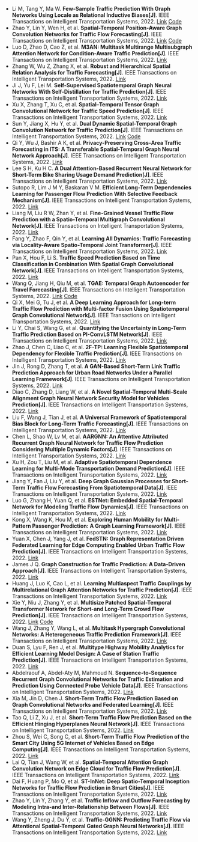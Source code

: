 * Li M, Tang Y, Ma W. <b>Few-Sample Traffic Prediction With Graph Networks Using Locale as Relational Inductive Biases[J]</b>. IEEE Transactions on Intelligent Transportation Systems, 2022. [Link](https://ieeexplore.ieee.org/abstract/document/9945664/) [Code](https://github.com/MingxiLii/LocaleGN)
* Zhao Y, Lin Y, Wen H, et al. <b>Spatial-Temporal Position-Aware Graph Convolution Networks for Traffic Flow Forecasting[J]</b>. IEEE Transactions on Intelligent Transportation Systems, 2022. [Link](https://ieeexplore.ieee.org/abstract/document/9945663/) [Code](https://github.com/yijizhao/STPGCN)
* Luo D, Zhao D, Cao Z, et al. <b>M3AN: Multitask Multirange Multisubgraph Attention Network for Condition-Aware Traffic Prediction[J]</b>. IEEE Transactions on Intelligent Transportation Systems, 2022. [Link](https://ieeexplore.ieee.org/abstract/document/9940600/)
* Zhang W, Wu Z, Zhang X, et al. <b>Robust and Hierarchical Spatial Relation Analysis for Traffic Forecasting[J]</b>. IEEE Transactions on Intelligent Transportation Systems, 2022. [Link](https://ieeexplore.ieee.org/abstract/document/9945635/)
* Ji J, Yu F, Lei M. <b>Self-Supervised Spatiotemporal Graph Neural Networks With Self-Distillation for Traffic Prediction[J]</b>. IEEE Transactions on Intelligent Transportation Systems, 2022. [Link](https://ieeexplore.ieee.org/abstract/document/9945668/)
* Xu X, Zhang T, Xu C, et al. <b>Spatial–Temporal Tensor Graph Convolutional Network for Traffic Speed Prediction[J]</b>. IEEE Transactions on Intelligent Transportation Systems, 2022. [Link](https://ieeexplore.ieee.org/abstract/document/9931142/)
* Sun Y, Jiang X, Hu Y, et al. <b>Dual Dynamic Spatial-Temporal Graph Convolution Network for Traffic Prediction[J]</b>. IEEE Transactions on Intelligent Transportation Systems, 2022. [Link](https://ieeexplore.ieee.org/abstract/document/9912360/) [Code](https://github.com/j1o2h3n/DDSTGCN)
* Qi Y, Wu J, Bashir A K, et al. <b>Privacy-Preserving Cross-Area Traffic Forecasting in ITS: A Transferable Spatial-Temporal Graph Neural Network Approach[J]</b>. IEEE Transactions on Intelligent Transportation Systems, 2022. [Link](https://ieeexplore.ieee.org/abstract/document/9928430/)
* Lee S H, Ku H C. <b>A Dual Attention-Based Recurrent Neural Network for Short-Term Bike Sharing Usage Demand Prediction[J]</b>. IEEE Transactions on Intelligent Transportation Systems, 2022. [Link](https://ieeexplore.ieee.org/abstract/document/9903284/)
* Sutopo R, Lim J M Y, Baskaran V M. <b>Efficient Long-Term Dependencies Learning for Passenger Flow Prediction With Selective Feedback Mechanism[J]</b>. IEEE Transactions on Intelligent Transportation Systems, 2022. [Link](https://ieeexplore.ieee.org/abstract/document/9869788/)
* Liang M, Liu R W, Zhan Y, et al. <b>Fine-Grained Vessel Traffic Flow Prediction with a Spatio-Temporal Multigraph Convolutional Network[J]</b>. IEEE Transactions on Intelligent Transportation Systems, 2022. [Link](https://ieeexplore.ieee.org/abstract/document/9868210/)
* Fang Y, Zhao F, Qin Y, et al. <b>Learning All Dynamics: Traffic Forecasting via Locality-Aware Spatio-Temporal Joint Transformer[J]</b>. IEEE Transactions on Intelligent Transportation Systems, 2022. [Link](https://ieeexplore.ieee.org/abstract/document/9857621/)
* Pan X, Hou F, Li S. <b>Traffic Speed Prediction Based on Time Classification in Combination With Spatial Graph Convolutional Network[J]</b>. IEEE Transactions on Intelligent Transportation Systems, 2022. [Link](https://ieeexplore.ieee.org/abstract/document/9868261/)
* Wang Q, Jiang H, Qiu M, et al. <b> TGAE: Temporal Graph Autoencoder for Travel Forecasting[J]</b>. IEEE Transactions on Intelligent Transportation Systems, 2022. [Link](https://ieeexplore.ieee.org/abstract/document/9889163/) [Code](https://github.com/wangqiang-codes/TGAE)
* Qi X, Mei G, Tu J, et al. <b>A Deep Learning Approach for Long-term Traffic Flow Prediction with Multi-factor Fusion Using Spatiotemporal Graph Convolutional Network[J]</b>. IEEE Transactions on Intelligent Transportation Systems, 2022. [Link](https://ieeexplore.ieee.org/document/9875028)
* Li Y, Chai S, Wang G, et al. <b>Quantifying the Uncertainty in Long-Term Traffic Prediction Based on PI-ConvLSTM Network[J]</b>. IEEE Transactions on Intelligent Transportation Systems, 2022. [Link](https://ieeexplore.ieee.org/abstract/document/9847117/)
* Zhao J, Chen C, Liao C, et al. <b>2F-TP: Learning Flexible Spatiotemporal Dependency for Flexible Traffic Prediction[J]</b>. IEEE Transactions on Intelligent Transportation Systems, 2022. [Link](https://ieeexplore.ieee.org/abstract/document/9703274/)
* Jin J, Rong D, Zhang T, et al. <b>A GAN-Based Short-Term Link Traffic Prediction Approach for Urban Road Networks Under a Parallel Learning Framework[J]</b>. IEEE Transactions on Intelligent Transportation Systems, 2022. [Link](https://ieeexplore.ieee.org/abstract/document/9713756/)
* Diao C, Zhang D, Liang W, et al. <b>A Novel Spatial-Temporal Multi-Scale Alignment Graph Neural Network Security Model for Vehicles Prediction[J]</b>. IEEE Transactions on Intelligent Transportation Systems, 2022. [Link](https://ieeexplore.ieee.org/abstract/document/9686622/)
* Liu F, Wang J, Tian J, et al. <b>A Universal Framework of Spatiotemporal Bias Block for Long-Term Traffic Forecasting[J]</b>. IEEE Transactions on Intelligent Transportation Systems, 2022. [Link](https://ieeexplore.ieee.org/abstract/document/9737430/)
* Chen L, Shao W, Lv M, et al. <b>AARGNN: An Attentive Attributed Recurrent Graph Neural Network for Traffic Flow Prediction Considering Multiple Dynamic Factors[J]</b>. IEEE Transactions on Intelligent Transportation Systems, 2022. [Link](https://ieeexplore.ieee.org/abstract/document/9768120/)
* Xu H, Zou T, Liu M, et al. <b>Adaptive Spatiotemporal Dependence Learning for Multi-Mode Transportation Demand Prediction[J]</b>. IEEE Transactions on Intelligent Transportation Systems, 2022. [Link](https://ieeexplore.ieee.org/abstract/document/9732280/)
* Jiang Y, Fan J, Liu Y, et al. <b>Deep Graph Gaussian Processes for Short-Term Traffic Flow Forecasting From Spatiotemporal Data[J]</b>. IEEE Transactions on Intelligent Transportation Systems, 2022. [Link](https://ieeexplore.ieee.org/abstract/document/9788513)
* Luo G, Zhang H, Yuan Q, et al. <b>ESTNet: Embedded Spatial-Temporal Network for Modeling Traffic Flow Dynamics[J]</b>. IEEE Transactions on Intelligent Transportation Systems, 2022. [Link](https://ieeexplore.ieee.org/abstract/document/9774997/)
* Kong X, Wang K, Hou M, et al. <b>Exploring Human Mobility for Multi-Pattern Passenger Prediction: A Graph Learning Framework[J]</b>. IEEE Transactions on Intelligent Transportation Systems, 2022. [Link](https://ieeexplore.ieee.org/abstract/document/9709191/)
* Yuan X, Chen J, Yang J, et al. <b>FedSTN: Graph Representation Driven Federated Learning for Edge Computing Enabled Urban Traffic Flow Prediction[J]</b>. IEEE Transactions on Intelligent Transportation Systems, 2022. [Link](https://ieeexplore.ieee.org/abstract/document/9737410/)
* James J Q. <b>Graph Construction for Traffic Prediction: A Data-Driven Approach[J]</b>. IEEE Transactions on Intelligent Transportation Systems, 2022. [Link](https://ieeexplore.ieee.org/abstract/document/9678135/)
* Huang J, Luo K, Cao L, et al. <b>Learning Multiaspect Traffic Couplings by Multirelational Graph Attention Networks for Traffic Prediction[J]</b>. IEEE Transactions on Intelligent Transportation Systems, 2022. [Link](https://ieeexplore.ieee.org/abstract/document/9780244)
* Xie Y, Niu J, Zhang Y, et al. <b>Multisize Patched Spatial-Temporal Transformer Network for Short-and Long-Term Crowd Flow Prediction[J]</b>. IEEE Transactions on Intelligent Transportation Systems, 2022. [Link](https://ieeexplore.ieee.org/document/9827981) [Code](https://github.com/xieyulai/MSP-STTN)
* Wang J, Zhang Y, Wang L, et al. <b>Multitask Hypergraph Convolutional Networks: A Heterogeneous Traffic Prediction Framework[J]</b>. IEEE Transactions on Intelligent Transportation Systems, 2022. [Link](https://ieeexplore.ieee.org/abstract/document/9766155/)
* Duan S, Lyu F, Ren J, et al. <b>Multitype Highway Mobility Analytics for Efficient Learning Model Design: A Case of Station Traffic Prediction[J]</b>. IEEE Transactions on Intelligent Transportation Systems, 2022. [Link](https://ieeexplore.ieee.org/abstract/document/9766154/)
* Abdelraouf A, Abdel-Aty M, Mahmoud N. <b>Sequence-to-Sequence Recurrent Graph Convolutional Networks for Traffic Estimation and Prediction Using Connected Probe Vehicle Data[J]</b>. IEEE Transactions on Intelligent Transportation Systems, 2022. [Link](https://ieeexplore.ieee.org/abstract/document/9763453/)
* Xia M, Jin D, Chen J. <b>Short-Term Traffic Flow Prediction Based on Graph Convolutional Networks and Federated Learning[J]</b>. IEEE Transactions on Intelligent Transportation Systems, 2022. [Link](https://ieeexplore.ieee.org/abstract/document/9794333/)
* Tao Q, Li Z, Xu J, et al. <b>Short-Term Traffic Flow Prediction Based on the Efficient Hinging Hyperplanes Neural Network[J]</b>. IEEE Transactions on Intelligent Transportation Systems, 2022. [Link](https://ieeexplore.ieee.org/abstract/document/9698141/)
* Zhou S, Wei C, Song C, et al. <b>Short-Term Traffic Flow Prediction of the Smart City Using 5G Internet of Vehicles Based on Edge Computing[J]</b>. IEEE Transactions on Intelligent Transportation Systems, 2022. [Link](https://ieeexplore.ieee.org/abstract/document/9714211/)
* Lai Q, Tian J, Wang W, et al. <b>Spatial-Temporal Attention Graph Convolution Network on Edge Cloud for Traffic Flow Prediction[J]</b>. IEEE Transactions on Intelligent Transportation Systems, 2022. [Link](https://ieeexplore.ieee.org/abstract/document/9819858/)
* Dai F, Huang P, Mo Q, et al. <b>ST-InNet: Deep Spatio-Temporal Inception Networks for Traffic Flow Prediction in Smart Cities[J]</b>. IEEE Transactions on Intelligent Transportation Systems, 2022. [Link](https://ieeexplore.ieee.org/abstract/document/9793390/)
* Zhao Y, Lin Y, Zhang Y, et al. <b>Traffic Inflow and Outflow Forecasting by Modeling Intra-and Inter-Relationship Between Flows[J]</b>. IEEE Transactions on Intelligent Transportation Systems, 2022. [Link](https://ieeexplore.ieee.org/iel7/6979/4358928/09827999.pdf)
* Wang Y, Zheng J, Du Y, et al. <b>Traffic-GGNN: Predicting Traffic Flow via Attentional Spatial-Temporal Gated Graph Neural Networks[J]</b>. IEEE Transactions on Intelligent Transportation Systems, 2022. [Link](https://ieeexplore.ieee.org/abstract/document/9766159/)
